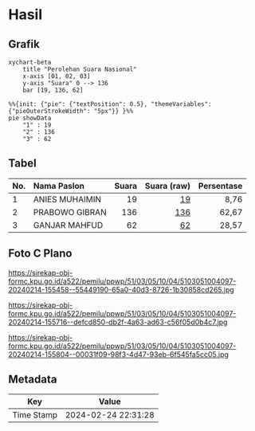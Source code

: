 # Hasil

## Grafik

```mermaid
xychart-beta
    title "Perolehan Suara Nasional"
    x-axis [01, 02, 03]
    y-axis "Suara" 0 --> 136
    bar [19, 136, 62]
```

```mermaid
%%{init: {"pie": {"textPosition": 0.5}, "themeVariables": {"pieOuterStrokeWidth": "5px"}} }%%
pie showData
    "1" : 19
    "2" : 136
    "3" : 62
```

## Tabel

| No. | Nama Paslon    | Suara | Suara (raw) | Persentase |
|:--- |:-------------- | -----:| -----------:| ----------:|
| 1   | ANIES MUHAIMIN | 19    | [19][p-1]   | 8,76       |
| 2   | PRABOWO GIBRAN | 136   | [136][p-2]  | 62,67      |
| 3   | GANJAR MAHFUD  | 62    | [62][p-3]   | 28,57      |


[p-1]: https://github.com/gigit-pemilu/pemilu-2024/blob/main/pilpres/hitung-suara/sub/51-bali/sub/03-badung/sub/05-kuta-selatan/sub/1004-benoa/sub/097-tps/sub/paslon-1.txt
[p-2]: https://github.com/gigit-pemilu/pemilu-2024/blob/main/pilpres/hitung-suara/sub/51-bali/sub/03-badung/sub/05-kuta-selatan/sub/1004-benoa/sub/097-tps/sub/paslon-2.txt
[p-3]: https://github.com/gigit-pemilu/pemilu-2024/blob/main/pilpres/hitung-suara/sub/51-bali/sub/03-badung/sub/05-kuta-selatan/sub/1004-benoa/sub/097-tps/sub/paslon-3.txt

## Foto C Plano

https://sirekap-obj-formc.kpu.go.id/a522/pemilu/ppwp/51/03/05/10/04/5103051004097-20240214-155458--55449190-65a0-40d3-8726-1b30858cd265.jpg

https://sirekap-obj-formc.kpu.go.id/a522/pemilu/ppwp/51/03/05/10/04/5103051004097-20240214-155716--defcd850-db2f-4a63-ad63-c56f05d0b4c7.jpg

https://sirekap-obj-formc.kpu.go.id/a522/pemilu/ppwp/51/03/05/10/04/5103051004097-20240214-155804--00031f09-98f3-4d47-93eb-6f545fa5cc05.jpg


## Metadata

| Key        | Value               |
| ---------- | ------------------- |
| Time Stamp | 2024-02-24 22:31:28 |



